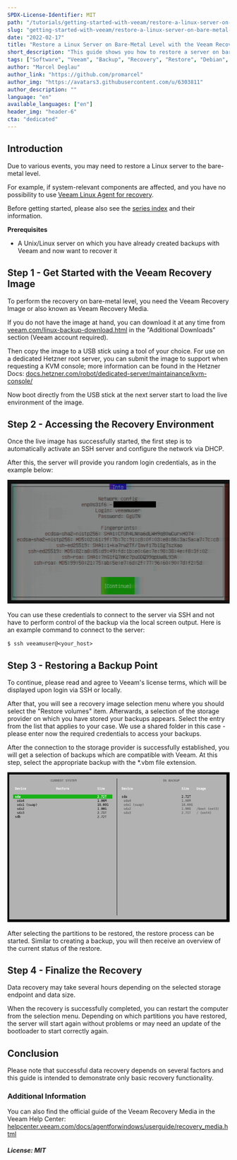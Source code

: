 ```yaml
---
SPDX-License-Identifier: MIT
path: "/tutorials/getting-started-with-veeam/restore-a-linux-server-on-bare-metal-level-with-the-veeam-recovery-image"
slug: "getting-started-with-veeam/restore-a-linux-server-on-bare-metal-level-with-the-veeam-recovery-image"
date: "2022-02-17"
title: "Restore a Linux Server on Bare-Metal Level with the Veeam Recovery Image"
short_description: "This guide shows you how to restore a server on bare-metal level with the Veeam recovery image for Linux."
tags: ["Software", "Veeam", "Backup", "Recovery", "Restore", "Debian", "Ubuntu", "Linux", "Tools"]
author: "Marcel Deglau"
author_link: "https://github.com/promarcel"
author_img: "https://avatars3.githubusercontent.com/u/6303811"
author_description: ""
language: "en"
available_languages: ["en"]
header_img: "header-6"
cta: "dedicated"
---
```


## Introduction

Due to various events, you may need to restore a Linux server to the bare-metal level.

For example, if system-relevant components are affected, and you have no possibility to use [Veeam Linux Agent for recovery](/tutorials/getting-started-with-veeam/restoring-files-with-the-veeam-agent-for-linux).

Before getting started, please also see the [series index](/tutorials/getting-started-with-veeam/) and their information.

**Prerequisites**

* A Unix/Linux server on which you have already created backups with Veeam and now want to recover it

## Step 1 - Get Started with the Veeam Recovery Image

To perform the recovery on bare-metal level, you need the Veeam Recovery Image or also known as Veeam Recovery Media.

If you do not have the image at hand, you can download it at any time from [veeam.com/linux-backup-download.html](https://www.veeam.com/linux-backup-download.html) in the "Additional Downloads" section (Veeam account required).

Then copy the image to a USB stick using a tool of your choice. For use on a dedicated Hetzner root server, you can submit the image to support when requesting a KVM console; more information can be found in the Hetzner Docs: [docs.hetzner.com/robot/dedicated-server/maintainance/kvm-console/](https://docs.hetzner.com/robot/dedicated-server/maintainance/kvm-console/#using-a-usb-stick)

Now boot directly from the USB stick at the next server start to load the live environment of the image.

## Step 2 - Accessing the Recovery Environment

Once the live image has successfully started, the first step is to automatically activate an SSH server and configure the network via DHCP. 

After this, the server will provide you random login credentials, as in the example below:

![Live Environment Information](images/14-vri-info.png)

You can use these credentials to connect to the server via SSH and not have to perform control of the backup via the local screen output. Here is an example command to connect to the server:

```console
$ ssh veeamuser@<your_host>
```

## Step 3 - Restoring a Backup Point

To continue, please read and agree to Veeam's license terms, which will be displayed upon login via SSH or locally.

After that, you will see a recovery image selection menu where you should select the "Restore volumes" item. Afterwards, a selection of the storage provider on which you have stored your backups appears. Select the entry from the list that applies to your case. We use a shared folder in this case - please enter now the required credentials to access your backups.

After the connection to the storage provider is successfully established, you will get a selection of backups which are compatible with Veeam. At this step, select the appropriate backup with the *.vbm file extension.

![Restore Information](images/15-vri-restore.png)

After selecting the partitions to be restored, the restore process can be started. Similar to creating a backup, you will then receive an overview of the current status of the restore.

## Step 4 - Finalize the Recovery

Data recovery may take several hours depending on the selected storage endpoint and data size.

When the recovery is successfully completed, you can restart the computer from the selection menu. Depending on which partitions you have restored, the server will start again without problems or may need an update of the bootloader to start correctly again.

## Conclusion

Please note that successful data recovery depends on several factors and this guide is intended to demonstrate only basic recovery functionality.

### Additional Information

You can also find the official guide of the Veeam Recovery Media in the Veeam Help Center: [helpcenter.veeam.com/docs/agentforwindows/userguide/recovery_media.html](https://helpcenter.veeam.com/docs/agentforwindows/userguide/recovery_media.html?ver=50)

##### License: MIT

<!--

Contributor's Certificate of Origin

By making a contribution to this project, I certify that:

(a) The contribution was created in whole or in part by me and I have
    the right to submit it under the license indicated in the file; or

(b) The contribution is based upon previous work that, to the best of my
    knowledge, is covered under an appropriate license and I have the
    right under that license to submit that work with modifications,
    whether created in whole or in part by me, under the same license
    (unless I am permitted to submit under a different license), as
    indicated in the file; or

(c) The contribution was provided directly to me by some other person
    who certified (a), (b) or (c) and I have not modified it.

(d) I understand and agree that this project and the contribution are
    public and that a record of the contribution (including all personal
    information I submit with it, including my sign-off) is maintained
    indefinitely and may be redistributed consistent with this project
    or the license(s) involved.

Signed-off-by: Marcel Deglau <marcel.deglau@hetzner.com>

-->
